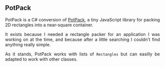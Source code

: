 
<div align="justify">

## PotPack

PotPack is a C# conversion of [PotPack](https://github.com/mapbox/potpack), a tiny JavaScript library for packing 2D rectangles into a near-square container.

It exists because I needed a rectangle packer for an application I was working on at the time, and because after a little searching I couldn't find anything really simple.

As it stands, PotPack works with lists of `Rectangles` but can easilly be adapted to work with other classes.

